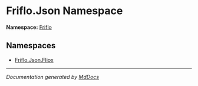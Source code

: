 ﻿<!--  
  <auto-generated>   
    The contents of this file were generated by a tool.  
    Changes to this file may be list if the file is regenerated  
  </auto-generated>   
-->

# Friflo.Json Namespace

**Namespace:** [Friflo](../index.md)  

## Namespaces

- [Friflo.Json.Fliox](Fliox/index.md)

___

*Documentation generated by [MdDocs](https://github.com/ap0llo/mddocs)*
